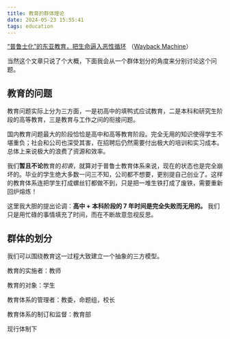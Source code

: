 ```yaml
---
title: 教育的群体理论
date: 2024-05-23 15:55:41
tags: education
---
```


[“普鲁士化”的东亚教育，把生命逼入恶性循环](http://www.21bcr.com/pulushihuadedongyajiaoyubashengmingbiruexingxunhuanwenhuazongheng/) （[Wayback Machine](https://web.archive.org/web/20230924203353/http://www.21bcr.com/pulushihuadedongyajiaoyubashengmingbiruexingxunhuanwenhuazongheng/)）

当然这个文章只说了个大概，下面我会从一个群体划分的角度来分别讨论这个问题。

## 教育的问题

教育问题实际上分为三方面，一是初高中的填鸭式应试教育，二是本科和研究生阶段的高等教育，三是教育与工作之间的衔接问题。

国内教育问题最大的阶段恰恰是高中和高等教育阶段。完全无用的知识使得学生不堪重负；社会和公司也深受其害，在招聘后仍然需要付出极大的培训和实习成本。总体上来说极大的浪费了资源和效率。

我们**暂且不论**教育的*初衷*，就算对于普鲁士教育体系来说，现在的状态也是完全崩坏的。毕业的学生绝大多数一问三不知，公司都不想要，更别提自己创业了。这样的教育体系连把学生打成螺丝钉都做不到，只是把一堆生铁打成了废铁，需要重新回炉熔炼！

这里我大胆的提出论调：__高中 + 本科阶段的 7 年时间是完全失败而无用的。__ 我们只是用忙碌的事情填充了时间，而在不断故意忽视反思。

## 群体的划分

我们可以围绕教育这一过程大致建立一个抽象的三方模型。

教育的实施者：教师

教育的对象：学生

教育体系的管理者：教委，命题组，校长

教育体系的制订和监督：教育部

现行体制下